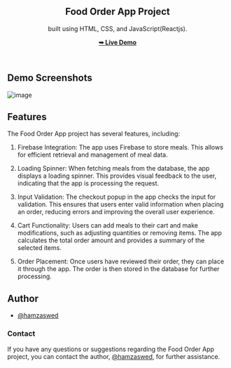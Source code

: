 <div align="center">

  <br />
  <br />

  <h2 align="center">Food Order App Project</h2>

   built using HTML, CSS, and JavaScript(Reactjs).

  <a href="https://hamzaswed.github.io/reactjs-food-order-app/"><strong>➥ Live Demo</strong></a>

</div>

<br />

## Demo Screenshots

![image](https://github.com/hamzaswed/reactjs-food-order-app/assets/81015655/91e036fa-49e0-4013-8864-d7404b443791)

## Features

The Food Order App project has several features, including:

1. Firebase Integration: The app uses Firebase to store meals. This allows for efficient retrieval and management of meal data.

2. Loading Spinner: When fetching meals from the database, the app displays a loading spinner. This provides visual feedback to the user, indicating that the app is processing the request.

3. Input Validation: The checkout popup in the app checks the input for validation. This ensures that users enter valid information when placing an order, reducing errors and improving the overall user experience.

5. Cart Functionality: Users can add meals to their cart and make modifications, such as adjusting quantities or removing items. The app calculates the total order amount and provides a summary of the selected items.

6. Order Placement: Once users have reviewed their order, they can place it through the app. The order is then stored in the database for further processing.

## Author

- [@hamzaswed](https://github.com/hamzaswed)

### Contact

If you have any questions or suggestions regarding the Food Order App project, you can contact the author, [@hamzaswed](https://github.com/hamzaswed), for further assistance.

